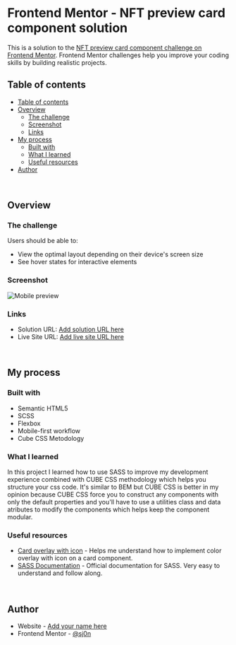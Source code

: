 <!-- omit in toc -->
# Frontend Mentor - NFT preview card component solution

This is a solution to the [NFT preview card component challenge on Frontend Mentor](https://www.frontendmentor.io/challenges/nft-preview-card-component-SbdUL_w0U). Frontend Mentor challenges help you improve your coding skills by building realistic projects. 

## Table of contents

- [Table of contents](#table-of-contents)
- [Overview](#overview)
  - [The challenge](#the-challenge)
  - [Screenshot](#screenshot)
  - [Links](#links)
- [My process](#my-process)
  - [Built with](#built-with)
  - [What I learned](#what-i-learned)
  - [Useful resources](#useful-resources)
- [Author](#author)

<br>

## Overview

### The challenge

Users should be able to:

- View the optimal layout depending on their device's screen size
- See hover states for interactive elements

### Screenshot

![Mobile preview](design%5Cmobile-design.jpg)

### Links

- Solution URL: [Add solution URL here](https://your-solution-url.com)
- Live Site URL: [Add live site URL here](https://your-live-site-url.com)

<br>

## My process

### Built with

- Semantic HTML5
- SCSS
- Flexbox
- Mobile-first workflow
- Cube CSS Metodology

### What I learned

In this project I learned how to use SASS to improve my development experience combined with CUBE CSS methodology which helps you structure your css code. It's similar to BEM but CUBE CSS is better in my opinion because CUBE CSS force you to construct any components with only the default properties and you'll have to use a utilities class and data atributes to modify the components which helps keep the component modular.

### Useful resources

- [Card overlay with icon](https://www.w3schools.com/howto/howto_css_image_overlay_icon.asp) - Helps me understand how to implement color overlay with icon on a card component.
- [SASS Documentation](https://sass-lang.com/documentation) - Official documentation for SASS. Very easy to understand and follow along.

<br>

## Author

- Website - [Add your name here](https://www.your-site.com)
- Frontend Mentor - [@sj0n](https://www.frontendmentor.io/profile/sj0n)